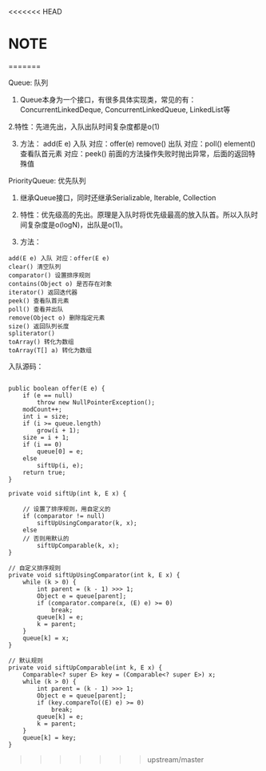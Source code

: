 <<<<<<< HEAD
# NOTE

  

=======

Queue: 队列

1. Queue本身为一个接口，有很多具体实现类，常见的有：ConcurrentLinkedDeque, ConcurrentLinkedQueue, LinkedList等

2.特性：先进先出，入队出队时间复杂度都是o(1)

3. 方法：
add(E e) 入队 对应：offer(e)
remove() 出队 对应：poll()
element() 查看队首元素 对应：peek()
前面的方法操作失败时抛出异常，后面的返回特殊值

PriorityQueue: 优先队列

1. 继承Queue接口，同时还继承Serializable, Iterable<E>, Collection<E>

2. 特性：优先级高的先出。原理是入队时将优先级最高的放入队首。所以入队时间复杂度是o(logN)，出队是o(1)。

3. 方法：
```$xslt
add(E e) 入队 对应：offer(E e)
clear() 清空队列
comparator() 设置排序规则
contains(Object o) 是否存在对象
iterator() 返回迭代器
peek() 查看队首元素
poll() 查看并出队
remove(Object o) 删除指定元素
size() 返回队列长度
spliterator()
toArray() 转化为数组
toArray(T[] a) 转化为数组
```

入队源码：
```$xslt

public boolean offer(E e) {
    if (e == null)
        throw new NullPointerException();
    modCount++;
    int i = size;
    if (i >= queue.length)
        grow(i + 1);
    size = i + 1;
    if (i == 0)
        queue[0] = e;
    else
        siftUp(i, e);
    return true;
}

private void siftUp(int k, E x) {

    // 设置了排序规则，用自定义的
    if (comparator != null)
        siftUpUsingComparator(k, x);
    else
    // 否则用默认的
        siftUpComparable(k, x);
}

// 自定义排序规则
private void siftUpUsingComparator(int k, E x) {
    while (k > 0) {
        int parent = (k - 1) >>> 1;
        Object e = queue[parent];
        if (comparator.compare(x, (E) e) >= 0)
            break;
        queue[k] = e;
        k = parent;
    }
    queue[k] = x;
}

// 默认规则
private void siftUpComparable(int k, E x) {
    Comparable<? super E> key = (Comparable<? super E>) x;
    while (k > 0) {
        int parent = (k - 1) >>> 1;
        Object e = queue[parent];
        if (key.compareTo((E) e) >= 0)
            break;
        queue[k] = e;
        k = parent;
    }
    queue[k] = key;
}
```



>>>>>>> upstream/master
